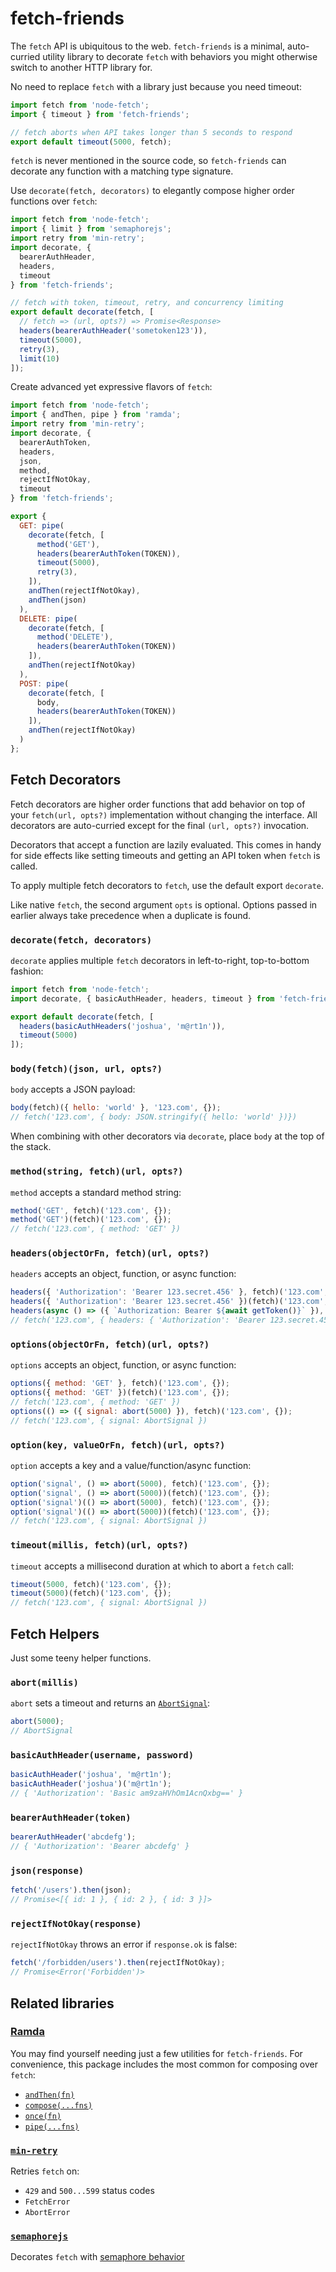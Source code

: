 # fetch-friends

The `fetch` API is ubiquitous to the web. `fetch-friends` is a minimal, auto-curried utility library to decorate `fetch` with behaviors you might otherwise switch to another HTTP library for.

No need to replace `fetch` with a library just because you need timeout:
```js
import fetch from 'node-fetch';
import { timeout } from 'fetch-friends';

// fetch aborts when API takes longer than 5 seconds to respond
export default timeout(5000, fetch);
```

`fetch` is never mentioned in the source code, so `fetch-friends` can decorate any function with a matching type signature.

Use `decorate(fetch, decorators)` to elegantly compose higher order functions over `fetch`:
```js
import fetch from 'node-fetch';
import { limit } from 'semaphorejs';
import retry from 'min-retry';
import decorate, {
  bearerAuthHeader,
  headers,
  timeout
} from 'fetch-friends';

// fetch with token, timeout, retry, and concurrency limiting
export default decorate(fetch, [
  // fetch => (url, opts?) => Promise<Response>
  headers(bearerAuthHeader('sometoken123')),
  timeout(5000),
  retry(3),
  limit(10)
]);
```

Create advanced yet expressive flavors of `fetch`:
```js
import fetch from 'node-fetch';
import { andThen, pipe } from 'ramda';
import retry from 'min-retry';
import decorate, {
  bearerAuthToken,
  headers,
  json,
  method,
  rejectIfNotOkay,
  timeout
} from 'fetch-friends';

export {
  GET: pipe(
    decorate(fetch, [
      method('GET'),
      headers(bearerAuthToken(TOKEN)),
      timeout(5000),
      retry(3),
    ]),
    andThen(rejectIfNotOkay),
    andThen(json)
  ),
  DELETE: pipe(
    decorate(fetch, [
      method('DELETE'),
      headers(bearerAuthToken(TOKEN))
    ]),
    andThen(rejectIfNotOkay)
  ),
  POST: pipe(
    decorate(fetch, [
      body,
      headers(bearerAuthToken(TOKEN))
    ]),
    andThen(rejectIfNotOkay)
  )
};
```

## Fetch Decorators

Fetch decorators are higher order functions that add behavior on top of your `fetch(url, opts?)` implementation without changing the interface. All decorators are auto-curried except for the final `(url, opts?)` invocation.

Decorators that accept a function are lazily evaluated. This comes in handy for side effects like setting timeouts and getting an API token when `fetch` is called.

To apply multiple fetch decorators to `fetch`, use the default export `decorate`.

Like native `fetch`, the second argument `opts` is optional. Options passed in earlier always take precedence when a duplicate is found.

### `decorate(fetch, decorators)`

`decorate` applies multiple `fetch` decorators in left-to-right, top-to-bottom fashion:
```js
import fetch from 'node-fetch';
import decorate, { basicAuthHeader, headers, timeout } from 'fetch-friends';

export default decorate(fetch, [
  headers(basicAuthHeaders('joshua', 'm@rt1n')),
  timeout(5000)
]);
```

### `body(fetch)(json, url, opts?)`

`body` accepts a JSON payload:
```js
body(fetch)({ hello: 'world' }, '123.com', {});
// fetch('123.com', { body: JSON.stringify({ hello: 'world' })})
```

When combining with other decorators via `decorate`, place `body` at the top of the stack.

### `method(string, fetch)(url, opts?)`

`method` accepts a standard method string:
```js
method('GET', fetch)('123.com', {});
method('GET')(fetch)('123.com', {});
// fetch('123.com', { method: 'GET' })
```

### `headers(objectOrFn, fetch)(url, opts?)`

`headers` accepts an object, function, or async function:
```js
headers({ 'Authorization': 'Bearer 123.secret.456' }, fetch)('123.com', {});
headers({ 'Authorization': 'Bearer 123.secret.456' })(fetch)('123.com', {});
headers(async () => ({ `Authorization: Bearer ${await getToken()}` }), fetch)('123.com', {});
// fetch('123.com', { headers: { 'Authorization': 'Bearer 123.secret.456' } })
```

### `options(objectOrFn, fetch)(url, opts?)`

`options` accepts an object, function, or async function:
```js
options({ method: 'GET' }, fetch)('123.com', {});
options({ method: 'GET' })(fetch)('123.com', {});
// fetch('123.com', { method: 'GET' })
options(() => ({ signal: abort(5000) }), fetch)('123.com', {});
// fetch('123.com', { signal: AbortSignal })
```

### `option(key, valueOrFn, fetch)(url, opts?)`

`option` accepts a key and a value/function/async function:
```js
option('signal', () => abort(5000), fetch)('123.com', {});
option('signal', () => abort(5000))(fetch)('123.com', {});
option('signal')(() => abort(5000), fetch)('123.com', {});
option('signal')(() => abort(5000))(fetch)('123.com', {});
// fetch('123.com', { signal: AbortSignal })
```

### `timeout(millis, fetch)(url, opts?)`

`timeout` accepts a millisecond duration at which to abort a `fetch` call:
```js
timeout(5000, fetch)('123.com', {});
timeout(5000)(fetch)('123.com', {});
// fetch('123.com', { signal: AbortSignal })
```

## Fetch Helpers

Just some teeny helper functions.

### `abort(millis)`

`abort` sets a timeout and returns an [`AbortSignal`](https://developer.mozilla.org/en-US/docs/Web/API/AbortSignal):

```js
abort(5000);
// AbortSignal
```

### `basicAuthHeader(username, password)`

```js
basicAuthHeader('joshua', 'm@rt1n');
basicAuthHeader('joshua')('m@rt1n');
// { 'Authorization': 'Basic am9zaHVhOm1AcnQxbg==' }
```

### `bearerAuthHeader(token)`

```js
bearerAuthHeader('abcdefg');
// { 'Authorization': 'Bearer abcdefg' }
```

### `json(response)`

```js
fetch('/users').then(json);
// Promise<[{ id: 1 }, { id: 2 }, { id: 3 }]>
```

### `rejectIfNotOkay(response)`

`rejectIfNotOkay` throws an error if `response.ok` is false:
```js
fetch('/forbidden/users').then(rejectIfNotOkay);
// Promise<Error('Forbidden')>
```

## Related libraries

### [Ramda](https://github.com/ramda/ramda)

You may find yourself needing just a few utilities for `fetch-friends`. For convenience, this package includes the most common for composing over `fetch`:
- [`andThen(fn)`](https://ramdajs.com/docs/#andThen)
- [`compose(...fns)`](https://ramdajs.com/docs/#compose)
- [`once(fn)`](https://ramdajs.com/docs/#once)
- [`pipe(...fns)`](https://ramdajs.com/docs/#pipe)

### [`min-retry`](https://github.com/manuscriptmastr/min-retry)

Retries `fetch` on:
- `429` and `500...599` status codes
- `FetchError`
- `AbortError`

### [`semaphorejs`](https://github.com/nybblr/semaphorejs)

Decorates `fetch` with [semaphore behavior](https://en.wikipedia.org/wiki/Semaphore_(programming))
